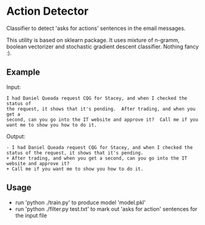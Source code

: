 Action Detector
===============

Classifier to detect 'asks for actions' sentences in the email messages.

This utility is based on sklearn package.  It uses mixture of n-gramm, boolean vectorizer and stochastic gradient descent classifier. Nothing fancy :). 

Example 
---------------

Input:

```
I had Daniel Queada request CQG for Stacey, and when I checked the status of
the request, it shows that it's pending.  After trading, and when you get a
second, can you go into the IT website and approve it?  Call me if you
want me to show you how to do it.
```

Output:

```
- I had Daniel Queada request CQG for Stacey, and when I checked the status of the request, it shows that it's pending.
+ After trading, and when you get a second, can you go into the IT website and approve it?
+ Call me if you want me to show you how to do it.
```

Usage 
---------------

* run 'python ./train.py' to produce model 'model.pkl' 
* run 'python ./filter.py test.txt' to mark out 'asks for action' sentences for the input file

